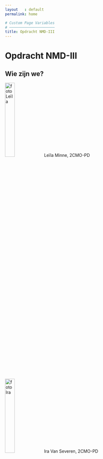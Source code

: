 ```yaml
---
layout   : default
permalink: home

# Custom Page Variables
# ─────────────────────
title: Opdracht NMD-III
---
```


<div class="container">
    <h1>Opdracht NMD-III</h1>
    <h2 id="wie-zijn-we">Wie zijn we?</h2>

  <div>
    <img src="leïla.png" alt="foto Leïla" width="25%">
    Leïla Minne, 2CMO-PD
  </div>
  <div>
    <img src="ira.png" alt="foto Ira" width="25%">
    Ira Van Severen, 2CMO-PD
  </div>

</div>
</html>

